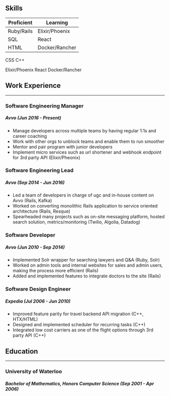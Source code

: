 ## Skills

Proficient | Learning
---        | ---
Ruby/Rails | Elixir/Phoenix
SQL        | React
HTML       | Docker/Rancher
CSS
C++

Elixir/Phoenix
React
Docker/Rancher


## Work Experience
------------------

### Software Engineering Manager
##### Avvo (Jun 2016 - Present)
- Manage developers across multiple teams by having regular 1:1s and career coaching
- Work with other orgs to unblock teams and enable them to run smoother
- Mentor and pair program with junior developers
- Implement micro services such as url shortener and webhook endpoint for 3rd party API (Elixir/Pheonix)

### Software Engineering Lead
##### Avvo (Sep 2014 - Jun 2016)
- Led a team of developers in charge of ugc and in-house content on Avvo (Rails, Kafka)
- Worked on converting monolithic Rails application to service oriented architecture (Rails, Resque)
- Spearheaded many projects such as on-site messaging platform, hosted search solution, metrics/monitoring (Twilio, Algolia, Datadog)

### Software Developer
##### Avvo (Jun 2010 - Sep 2014)
- Implemented Solr wrapper for searching lawyers and Q&A (Ruby, Solr)
- Worked on admin tools and internal websites for sales and admin users, making the process more efficient (Rails)
- Added and implemented features to integrate doctors to the site (Rails)

### Software Design Engineer
##### Expedia (Jul 2006 - Jun 2010)
- Improved feature parity for travel backend API migration (C++, HTX/HTML)
- Designed and implemented scheduler for recurring tasks (C++)
- Integrated low cost carriers as one of the flight options through 3rd party API (C++)

## Education
------------
### University of Waterloo
##### Bachelor of Mathematics, Honors Computer Science (Sep 2001 - Apr 2006)